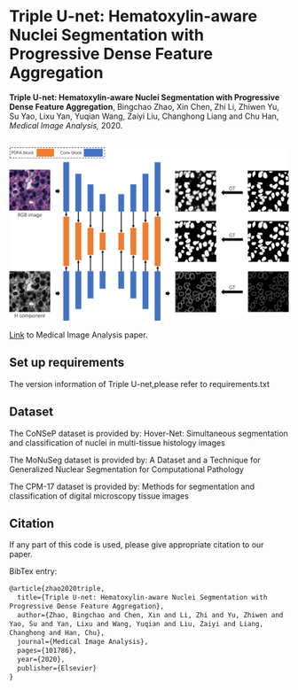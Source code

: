 # Triple U-net: Hematoxylin-aware Nuclei Segmentation with Progressive Dense Feature Aggregation

**Triple U-net: Hematoxylin-aware Nuclei Segmentation with Progressive Dense Feature Aggregation**, Bingchao Zhao, Xin Chen, Zhi Li, Zhiwen Yu, Su Yao, Lixu Yan, Yuqian Wang, Zaiyi Liu, Changhong Liang and Chu Han, _Medical Image Analysis,_ 2020.

<br />
<div align="center">
    <img src="image/framework.png", width="1000">
</div>

[Link](https://www.sciencedirect.com/science/article/abs/pii/S136184152030150X) to Medical Image Analysis paper. 

## Set up requirements
The version information of Triple U-net,please refer to requirements.txt

## Dataset

The CoNSeP dataset is provided by: Hover-Net: Simultaneous segmentation and classification of nuclei in multi-tissue histology images

The MoNuSeg dataset is provided by: A Dataset and a Technique for Generalized Nuclear Segmentation for Computational Pathology

The CPM-17 dataset is provided by: Methods for segmentation and classification of digital microscopy tissue images


## Citation

If any part of this code is used, please give appropriate citation to our paper. <br />

BibTex entry: <br />
```
@article{zhao2020triple,
  title={Triple U-net: Hematoxylin-aware Nuclei Segmentation with Progressive Dense Feature Aggregation},
  author={Zhao, Bingchao and Chen, Xin and Li, Zhi and Yu, Zhiwen and Yao, Su and Yan, Lixu and Wang, Yuqian and Liu, Zaiyi and Liang, Changhong and Han, Chu},
  journal={Medical Image Analysis},
  pages={101786},
  year={2020},
  publisher={Elsevier}
}
```


